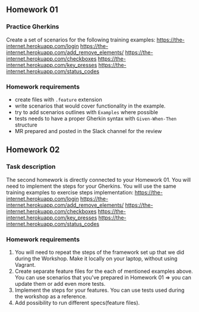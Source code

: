 ## Homework 01
### Practice Gherkins
Create a set of scenarios for the following training examples:
https://the-internet.herokuapp.com/login
https://the-internet.herokuapp.com/add_remove_elements/
https://the-internet.herokuapp.com/checkboxes
https://the-internet.herokuapp.com/key_presses 
https://the-internet.herokuapp.com/status_codes

### Homework requirements
- create files with `.feature` extension
- write scenarios that would cover functionality in the example.
- try to add scenarios outlines with `Examples` where possible
- tests needs to have a proper Gherkin syntax with `Given-When-Then` structure
- MR prepared and posted in the Slack channel for the review


## Homework 02

### Task description
The second homework is directly connected to your Homework 01. You will need to implement the steps for your Gherkins.
You will use the same training examples to exercise steps implementation:
https://the-internet.herokuapp.com/login
https://the-internet.herokuapp.com/add_remove_elements/
https://the-internet.herokuapp.com/checkboxes
https://the-internet.herokuapp.com/key_presses
https://the-internet.herokuapp.com/status_codes

### Homework requirements
1. You will need to repeat the steps of the framework set up that we did during the Workshop. Make it locally on your laptop, without using Vagrant.
2. Create separate feature files for the each of mentioned examples above. You can use scenarios that you've prepared in Homework 01 => you can update them or add even more tests.
3. Implement the steps for your features. You can use tests used during the workshop as a reference.
4. Add possibility to run different specs(feature files).


